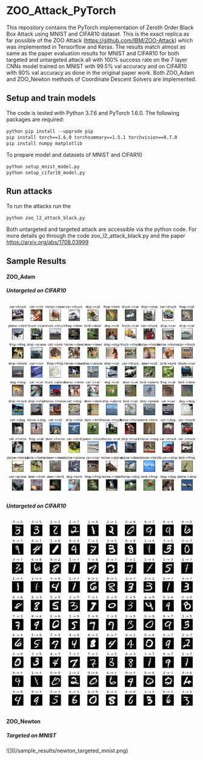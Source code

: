 # ZOO_Attack_PyTorch
This repository contains the PyTorch implementation of Zeroth Order Black Box Attack using MNIST and CIFAR10 dataset. This is the exact replica as far possible of the ZOO Attack (https://github.com/IBM/ZOO-Attack) which was implemented in Tensorflow and Keras. The results match almost as same as the paper evaluation results for MNIST and CIFAR10 for both targeted and untargeted attack all with 100% success rate on the 7 layer CNNs model trained on MNIST with 99.5% val accuracy and on CIFAR10 with 80% val accuracy as done in the original paper work. Both ZOO_Adam and ZOO_Newton methods of Coordinate Descent Solvers are implemented.

## Setup and train models
The code is tested with Python 3.7.6 and PyTorch 1.6.0. The following packages are required:
```
python pip install --upgrade pip
pip install torch==1.6.0 torchsummary==1.5.1 torchvision==0.7.0
pip install numpy matplotlib 
```
To prepare model and datasets of MNIST and CIFAR10
```
python setup_mnist_model.py
python setup_cifar10_model.py
```
## Run attacks
To run the attacks run the 
```
python zoo_l2_attack_black.py
```
Both untargeted and targeted attack are accessible via the python code. For more details go through the code zoo_l2_attack_black.py and the paper https://arxiv.org/abs/1708.03999

## Sample Results
#### ZOO_Adam 
##### Untargeted on CIFAR10
![](/sample_results/adam_untargeted_cifar10.png)
##### Untargeted on CIFAR10
![](/sample_results/adam_untargeted_mnist.png)
#### ZOO_Newton
##### Targeted on MNIST
![]((/sample_results/newton_targeted_mnist.png)
